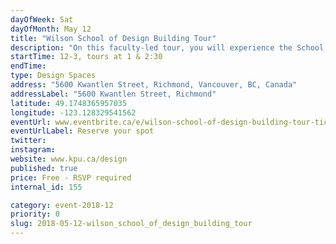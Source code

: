 ```yaml
---
dayOfWeek: Sat
dayOfMonth: May 12
title: "Wilson School of Design Building Tour"
description: "On this faculty-led tour, you will experience the School’s exterior glass curtain wall which produces a breathable and comfortable environment for the students within, as it regulates levels of air, light, and temperature. The innovative, wooden interior structure conveys an inviting atmosphere while incorporating sustainable, renewable design and a carbon footprint reduction. The second-floor “porch” juts out of the building and contains a student lounge with access to an outdoor terrace for enjoying Richmond’s moderate climate. The event box, on the fifth floor, takes advantage of views to the mountains and the Pacific Ocean. Come see what the centre for design innovation and leadership looks like.<br> https://www.facebook.com/events/2094229650821207/"
startTime: 12-3, tours at 1 & 2:30
endTime: 
type: Design Spaces
address: "5600 Kwantlen Street, Richmond, Vancouver, BC, Canada"
addressLabel: "5600 Kwantlen Street, Richmond"
latitude: 49.1748365957035
longitude: -123.128329541562
eventUrl: www.eventbrite.ca/e/wilson-school-of-design-building-tour-tickets-45121642046​
eventUrlLabel: Reserve your spot
twitter: 
instagram: 
website: www.kpu.ca/design
published: true
price: Free - RSVP required
internal_id: 155

category: event-2018-12
priority: 0
slug: 2018-05-12-wilson_school_of_design_building_tour
---
```

